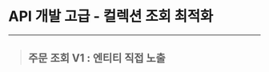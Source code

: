 
# API 개발 고급 - 컬렉션 조회 최적화

----------------------------------------------------------------------------------------------------------------------------------

> ## 주문 조회 V1 : 엔티티 직접 노출

### 

































